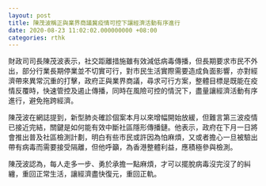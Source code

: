```yaml
---
layout: post
title: 陳茂波稱正與業界商議冀疫情可控下讓經濟活動有序進行
date: 2020-08-23 11:02:02.000000000 +08:00
categories: rthk
---
```


財政司司長陳茂波表示，社交距離措施雖有效減低病毒傳播，但長期要求市民不外出，部分行業長期停業並不切實可行，對市民生活實際需要造成負面影響，亦對經濟帶來異常沉重的打擊，政府正與業界商議，尋求可行方案，整體目標是既能在疫情反覆時，快速管控及遏止傳播，同時在風險可控的情況下，盡量讓經濟活動有序進行，避免拖跨經濟。

陳茂波在網誌提到，新型肺炎確診個案本月以來增幅開始放緩，但難言第三波疫情已接近完結，關鍵是如何能有效中斷社區隱形傳播鏈。他表示，政府在下月一日將會推出普及社區檢測計劃，明白有些市民或許因為怕麻煩，又或者擔心一旦被驗出帶有病毒而需要接受隔離，但他呼籲，為香港整體利益，應積極參與檢測。

陳茂波認為，每人走多一步、勇於承擔一點麻煩，才可以擺脫病毒沒完沒了的糾纏，重回正常生活，讓經濟盡快復元，重回正軌。
